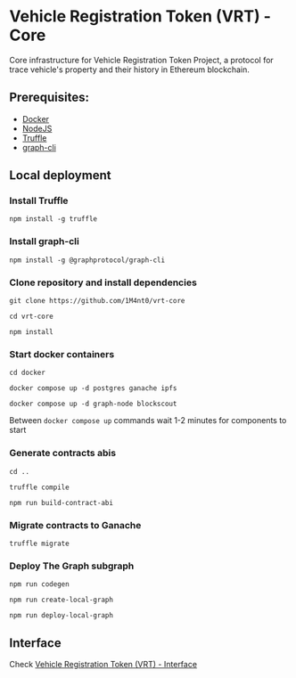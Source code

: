 # Vehicle Registration Token (VRT) - Core

Core infrastructure for Vehicle Registration Token Project, a protocol for trace vehicle's property and their history in Ethereum blockchain.

## Prerequisites:

-   [Docker](https://www.docker.com/get-started/)
-   [NodeJS](https://nodejs.org/it/)
-   [Truffle](https://trufflesuite.com/)
-   [graph-cli](https://thegraph.com/en/)

## Local deployment

### Install Truffle

`npm install -g truffle`

### Install graph-cli

`npm install -g @graphprotocol/graph-cli`

### Clone repository and install dependencies

```
git clone https://github.com/1M4nt0/vrt-core

cd vrt-core

npm install
```

### Start docker containers

```
cd docker

docker compose up -d postgres ganache ipfs

docker compose up -d graph-node blockscout
```

Between `docker compose up` commands wait 1-2 minutes for components to start

### Generate contracts abis

```
cd ..

truffle compile

npm run build-contract-abi
```

### Migrate contracts to Ganache

```
truffle migrate
```

### Deploy The Graph subgraph

```
npm run codegen

npm run create-local-graph

npm run deploy-local-graph
```

## Interface

Check [Vehicle Registration Token (VRT) - Interface](https://github.com/1M4nt0/vrt-interface)
